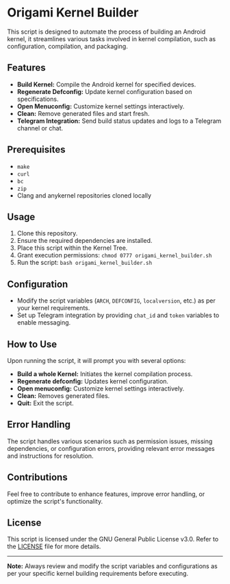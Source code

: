 # Origami Kernel Builder

This script is designed to automate the process of building an Android kernel, it streamlines various tasks involved in kernel compilation, such as configuration, compilation, and packaging.

## Features

- **Build Kernel:** Compile the Android kernel for specified devices.
- **Regenerate Defconfig:** Update kernel configuration based on specifications.
- **Open Menuconfig:** Customize kernel settings interactively.
- **Clean:** Remove generated files and start fresh.
- **Telegram Integration:** Send build status updates and logs to a Telegram channel or chat.

## Prerequisites

- `make`
- `curl`
- `bc`
- `zip`
- Clang and anykernel repositories cloned locally

## Usage

1. Clone this repository.
2. Ensure the required dependencies are installed.
3. Place this script within the Kernel Tree.
4. Grant execution permissions: `chmod 0777 origami_kernel_builder.sh`
5. Run the script: `bash origami_kernel_builder.sh`

## Configuration

- Modify the script variables (`ARCH`, `DEFCONFIG`, `localversion`, etc.) as per your kernel requirements.
- Set up Telegram integration by providing `chat_id` and `token` variables to enable messaging.

## How to Use

Upon running the script, it will prompt you with several options:

- **Build a whole Kernel:** Initiates the kernel compilation process.
- **Regenerate defconfig:** Updates kernel configuration.
- **Open menuconfig:** Customize kernel settings interactively.
- **Clean:** Removes generated files.
- **Quit:** Exit the script.

## Error Handling

The script handles various scenarios such as permission issues, missing dependencies, or configuration errors, providing relevant error messages and instructions for resolution.

## Contributions

Feel free to contribute to enhance features, improve error handling, or optimize the script's functionality.

## License

This script is licensed under the GNU General Public License v3.0. Refer to the [LICENSE](LICENSE) file for more details.

---

**Note:** Always review and modify the script variables and configurations as per your specific kernel building requirements before executing.
